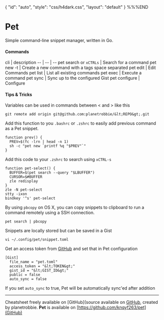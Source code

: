 {
    "id": "auto",
    "style": "css/h4dark.css",
    "layout": "default"
}
%%%END

# Pet

Simple command-line snippet manager, written in Go.

#### Commands

cli | description
-- | -- | --
pet search or `xCTRLs` | Search for a command
pet new -t | Create a new command with a tags space separated
pet edit | Edit Commands
pet list | List all existing commands
pet exec | Execute a command
pet sync | Sync up to the configured Gist
pet configure | Configure

#### Tips & Tricks

Variables can be used in commands between &lt; and &gt; like this

    git remote add origin git@github.com:planetrobbie/&lt;REPO&gt;.git

Add this function to you `.bashrc` or `.zshrc` to easily add previous command as a Pet snippet.

    function prev() {
      PREV=$(fc -lrn | head -n 1)
      sh -c "pet new `printf %q "$PREV"`"
    }

Add this code to your `.zshrc` to search using `xCTRL-s`

    function pet-select() {
      BUFFER=$(pet search --query "$LBUFFER")
      CURSOR=$#BUFFER
      zle redisplay
    }
    zle -N pet-select
    stty -ixon
    bindkey '^s' pet-select

By using `pbcopy` on OS X, you can copy snippets to clipboard to run a command remotely using a SSH connection.

    pet search | pbcopy

Snippets are locally stored but can be saved in a Gist

    vi ~/.config/pet/snippet.toml

Get an access token from [GitHub](https://github.com/settings/tokens/new) and set that in Pet configuration

    [Gist]
      file_name = "pet.toml"
      access_token = "&lt;TOKEN&gt;"
      gist_id = "&lt;GIST_ID&gt;"
      public = false
      auto_sync = false

If you set `auto_sync` to true, Pet will be automatically sync'ed after addition

---

Cheatsheet freely available on [GitHub](source available on [GitHub](https://github.com/planetrobbie/cheatsheets/pet.md), created by planetrobbie.
**Pet** is available on [https://github.com/knqyf263/pet](GitHub)